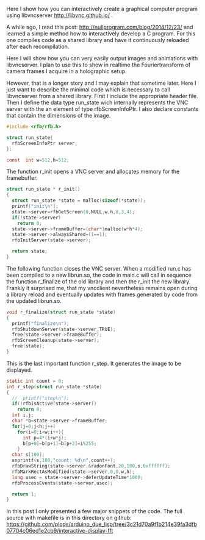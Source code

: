 
Here I show how you can interactively create a graphical computer
program using libvncserver http://libvnc.github.io/ .



A while ago, I read this post: http://nullprogram.com/blog/2014/12/23/
and learned a simple method how to interactively develop a C
program. For this one compiles code as a shared library and have it
continuously reloaded after each recompilation.

Here I will show how you can very easily output images and animations
with libvncserver. I plan to use this to show in realtime the
Fouriertransform of camera frames I acquire in a holographic setup.

However, that is a longer story and I may explain that sometime
later. Here I just want to describe the minimal code which is
necessary to call libvncserver from a shared library. First I include
the appropriate header file. Then I define the data type run_state
wich internally represents the VNC server with the an element of type
rfbScreenInfoPtr. I also declare constants that contain the dimensions
of the image.  

```c
#include <rfb/rfb.h>

struct run_state{
  rfbScreenInfoPtr server;
};

const  int w=512,h=512;
```

The function r_init opens a VNC server and allocates memory for the
framebuffer.

``` c
struct run_state * r_init()
{
  struct run_state *state = malloc(sizeof(*state));
  printf("init\n");
  state->server=rfbGetScreen(0,NULL,w,h,8,3,4);
  if(!state->server)
    return 0;
  state->server->frameBuffer=(char*)malloc(w*h*4);
  state->server->alwaysShared=(1==1);
  rfbInitServer(state->server);

  return state;
}
```

The following function closes the VNC server. When a modified run.c
has been compiled to a new librun.so, the code in main.c will call in
sequence the function r_finalize of the old library and then the
r_init the new library. Frankly it surprised me, that my vncclient
nevertheless remains open during a library reload and eventually
updates with frames generated by code from the updated librun.so.

``` c
void r_finalize(struct run_state *state)
{
  printf("finalize\n");
  rfbShutdownServer(state->server,TRUE);
  free(state->server->frameBuffer);
  rfbScreenCleanup(state->server);
  free(state);
}
```

This is the last important function r_step. It generates the image to
be displayed.

```c
static int count = 0;
int r_step(struct run_state *state)
{
  //  printf("step\n");
  if(!rfbIsActive(state->server))
    return 0;
  int i,j;
  char *b=state->server->frameBuffer;
  for(j=0;j<h;j++)
    for(i=0;i<w;i++){
      int p=4*(i+w*j);
      b[p+0]=b[p+1]=b[p+2]=i%255;
    } 
  char s[100];
  snprintf(s,100,"count: %d\n",count++);
  rfbDrawString(state->server,&radonFont,20,100,s,0xffffff);
  rfbMarkRectAsModified(state->server,0,0,w,h);
  long usec = state->server->deferUpdateTime*1000;
  rfbProcessEvents(state->server,usec);

  return 1; 
}
```

In this post I only presented a few major snippets of the code. The
full source with makefile is in this directory on github:
https://github.com/plops/arduino_due_lisp/tree/3c21d70a9f1b214e39fa3dfb07704c06ed1e2cb9/interactive-display-fft
